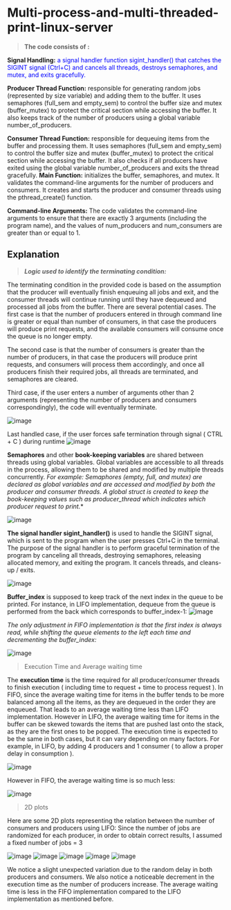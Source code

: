 
# Multi-process-and-multi-threaded-print-linux-server

> **The code consists of :**

 **Signal Handling:** <span style="color:blue">a signal handler function sigint_handler() that catches the SIGINT signal (Ctrl+C) and cancels all threads, destroys semaphores, and mutex, and exits gracefully.</span>

**Producer Thread Function:** responsible for generating random jobs (represented by size variable) and adding them to the buffer. It uses semaphores (full_sem and empty_sem) to control the buffer size and mutex (buffer_mutex) to protect the critical section while accessing the buffer. It also keeps track of the number of producers using a global variable number_of_producers.

**Consumer Thread Function:** responsible for dequeuing items from the buffer and processing them. It uses semaphores (full_sem and empty_sem) to control the buffer size and mutex (buffer_mutex) to protect the critical section while accessing the buffer. It also checks if all producers have exited using the global variable number_of_producers and exits the thread gracefully.
**Main Function:** initializes the buffer, semaphores, and mutex. It validates the command-line arguments for the number of producers and consumers. It creates and starts the producer and consumer threads using the pthread_create() function.

**Command-line Arguments:** The code validates the command-line arguments to ensure that there are exactly 3 arguments (including the program name), and the values of num_producers and num_consumers are greater than or equal to 1.


## Explanation

> ***Logic used to identify the terminating condition:***

The terminating condition in the provided code is based on the assumption that the producer will eventually finish enqueuing all jobs and exit, and the consumer threads will continue running until they have dequeued and processed all jobs from the buffer.
There are several potential cases.
 The first case is that the number of producers entered in through command line is greater or equal than number of consumers, in that case the producers will produce print requests, and the available consumers will consume once the queue is no longer empty. 

The second case is that the number of consumers is greater than the number of producers, in that case the producers will produce print requests, and consumers will process them accordingly, and once all producers finish their required jobs, all threads are terminated, and semaphores are cleared.

Third case, if the user enters a number of arguments other than 2 arguments (representing the number of producers and consumers correspondingly), the code will eventually terminate.

![image](https://user-images.githubusercontent.com/84717550/231606296-9ce8c0ee-f244-4225-9ca8-887862ea9bd9.png)

Last handled case, if the user forces safe termination through signal ( CTRL + C ) during runtime
![image](https://user-images.githubusercontent.com/84717550/231606330-8f5a8c86-6f03-4983-9ab3-55005d2b51e4.png)

**Semaphores** and other **book-keeping variables** are shared between threads using global variables. Global variables are accessible to all threads in the process, allowing them to be shared and modified by multiple threads concurrently.
*For example:*
*Semaphores (empty, full, and mutex) are declared as global variables and are accessed and modified by both the producer and consumer threads.
A global struct is created to keep the book-keeping values such as producer_thread which indicates which producer request to print.**

![image](https://user-images.githubusercontent.com/84717550/231606397-204c5731-f267-4f42-9289-8876875b9744.png)

**The signal handler sigint_handler()** is used to handle the SIGINT signal, which is sent to the program when the user presses Ctrl+C in the terminal. The purpose of the signal handler is to perform graceful termination of the program by canceling all threads, destroying semaphores, releasing allocated memory, and exiting the program. It cancels threads, and cleans-up / exits.

![image](https://user-images.githubusercontent.com/84717550/231606429-abacb9f4-96f1-42c9-91f3-9fe4dfb653b4.png)


**Buffer_index** is supposed to keep track of the next index in the queue to be printed.
For instance, in LIFO implementation, dequeue from the queue is performed from the back which corresponds to buffer_index-1:
![image](https://user-images.githubusercontent.com/84717550/231606468-88ad72ee-5025-4139-964a-5b4f0c2080b0.png)

*The only adjustment in FIFO implementation is that the first index is always read, while shifting the queue elements to the left each time and decrementing the buffer_index:*

![image](https://user-images.githubusercontent.com/84717550/231606488-84a06bdf-f353-4f6e-a91f-532c6d35747a.png)

> Execution Time and Average waiting time

The **execution time** is the time required for all producer/consumer threads to finish execution ( including time to request + time to process request ).
In FIFO, since the average waiting time for items in the buffer tends to be more balanced among all the items, as they are dequeued in the order they are enqueued.
That leads to an average waiting time less than LIFO implementation.
However in LIFO, the average waiting time for items in the buffer can be skewed towards the items that are pushed last onto the stack, as they are the first ones to be popped.
The execution time is expected to be the same in both cases, but it can vary depending on many factors.
For example, in LIFO, by adding 4 producers and 1 consumer ( to allow a proper delay in consumption ).

![image](https://user-images.githubusercontent.com/84717550/231606535-d70d197f-c7c5-47d4-bbea-47a4e4a9d123.png)

However in FIFO, the average waiting time is so much less:

![image](https://user-images.githubusercontent.com/84717550/231606553-1c583a0c-9bdc-417f-a00a-7baf38b18953.png)

> 2D plots

Here are some 2D plots representing the relation between the number of consumers and producers using LIFO:
Since the number of jobs are randomized for each producer, in order to obtain correct results, I assumed a fixed number of jobs = 3

![image](https://user-images.githubusercontent.com/84717550/231606622-8a6ea83f-afcf-4545-afa5-e3b21a178826.png)
![image](https://user-images.githubusercontent.com/84717550/231606664-daa3f82f-c358-4885-b16e-434e072d1b71.png)
![image](https://user-images.githubusercontent.com/84717550/231606778-cf3f5680-36f4-4c00-8fc6-879b62bf1e63.png)
![image](https://user-images.githubusercontent.com/84717550/231606806-7f39ae5b-8768-4710-b066-73d1c29253b1.png)
![image](https://user-images.githubusercontent.com/84717550/231606849-e10aca1b-7cea-4b86-af75-621a409948fc.png)

We notice a slight unexpected variation due to the random delay in both producers and consumers. We also notice a noticeable decrement in the execution time as the number of producers increase.
The average waiting time is less in the FIFO implementation compared to the LIFO implementation as mentioned before.

